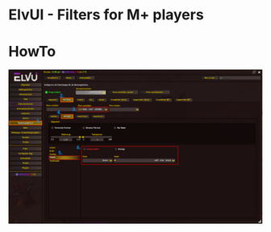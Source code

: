 # ElvUI - Filters for M+ players

###

# HowTo

![sound](https://github.com/mBlinkii/MaUI-ElvUI-Profile-Strings/blob/main/Media/sound.png)

###

